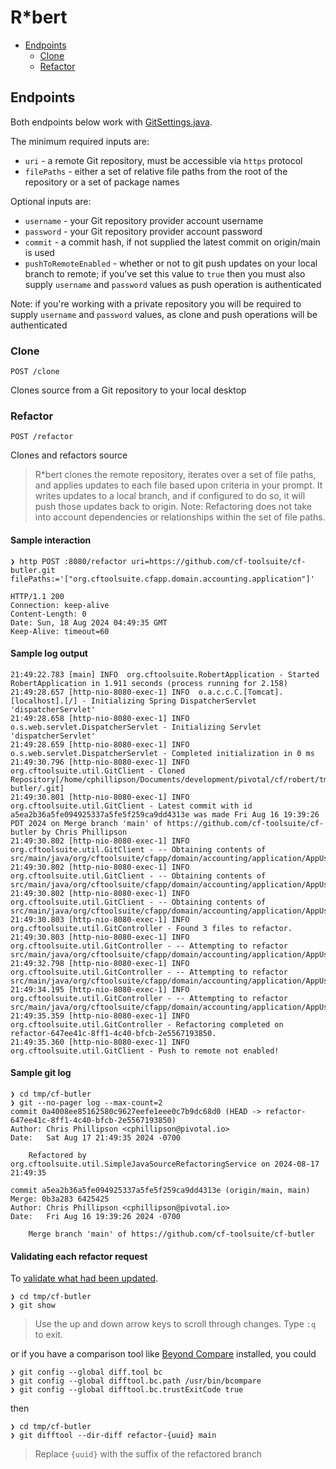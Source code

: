 # R*bert

* [Endpoints](#endpoints)
  * [Clone](#clone)
  * [Refactor](#refactor)

## Endpoints

Both endpoints below work with [GitSettings.java](../src/main/java/org/cftoolsuite/util/GitSettings.java).

The minimum required inputs are:

* `uri` - a remote Git repository, must be accessible via `https` protocol
* `filePaths` - either a set of relative file paths from the root of the repository or a set of package names

Optional inputs are:

* `username` - your Git repository provider account username
* `password` - your Git repository provider account password
* `commit` - a commit hash, if not supplied the latest commit on origin/main is used
* `pushToRemoteEnabled` - whether or not to git push updates on your local branch to remote; if you've set this value to `true` then you must also supply `username` and `password` values as push operation is authenticated

Note: if you're working with a private repository you will be required to supply `username` and `password` values, as clone and push operations will be authenticated

### Clone

```
POST /clone
```

Clones source from a Git repository to your local desktop

### Refactor

```
POST /refactor
```

Clones and refactors source

> R*bert clones the remote repository, iterates over a set of file paths, and applies updates to each file based upon criteria in your prompt.  It writes updates to a local branch, and if configured to do so, it will push those updates back to origin.  Note: Refactoring does not take into account dependencies or relationships within the set of file paths.

#### Sample interaction

```
❯ http POST :8080/refactor uri=https://github.com/cf-toolsuite/cf-butler.git filePaths:='["org.cftoolsuite.cfapp.domain.accounting.application"]'

HTTP/1.1 200
Connection: keep-alive
Content-Length: 0
Date: Sun, 18 Aug 2024 04:49:35 GMT
Keep-Alive: timeout=60
```

#### Sample log output

```
21:49:22.783 [main] INFO  org.cftoolsuite.RobertApplication - Started RobertApplication in 1.911 seconds (process running for 2.158)
21:49:28.657 [http-nio-8080-exec-1] INFO  o.a.c.c.C.[Tomcat].[localhost].[/] - Initializing Spring DispatcherServlet 'dispatcherServlet'
21:49:28.658 [http-nio-8080-exec-1] INFO  o.s.web.servlet.DispatcherServlet - Initializing Servlet 'dispatcherServlet'
21:49:28.659 [http-nio-8080-exec-1] INFO  o.s.web.servlet.DispatcherServlet - Completed initialization in 0 ms
21:49:30.796 [http-nio-8080-exec-1] INFO  org.cftoolsuite.util.GitClient - Cloned Repository[/home/cphillipson/Documents/development/pivotal/cf/robert/tmp/cf-butler/.git]
21:49:30.801 [http-nio-8080-exec-1] INFO  org.cftoolsuite.util.GitClient - Latest commit with id a5ea2b36a5fe094925337a5fe5f259ca9dd4313e was made Fri Aug 16 19:39:26 PDT 2024 on Merge branch 'main' of https://github.com/cf-toolsuite/cf-butler by Chris Phillipson
21:49:30.802 [http-nio-8080-exec-1] INFO  org.cftoolsuite.util.GitClient - -- Obtaining contents of src/main/java/org/cftoolsuite/cfapp/domain/accounting/application/AppUsageMonthly.java
21:49:30.802 [http-nio-8080-exec-1] INFO  org.cftoolsuite.util.GitClient - -- Obtaining contents of src/main/java/org/cftoolsuite/cfapp/domain/accounting/application/AppUsageReport.java
21:49:30.802 [http-nio-8080-exec-1] INFO  org.cftoolsuite.util.GitClient - -- Obtaining contents of src/main/java/org/cftoolsuite/cfapp/domain/accounting/application/AppUsageYearly.java
21:49:30.803 [http-nio-8080-exec-1] INFO  org.cftoolsuite.util.GitController - Found 3 files to refactor.
21:49:30.803 [http-nio-8080-exec-1] INFO  org.cftoolsuite.util.GitController - -- Attempting to refactor src/main/java/org/cftoolsuite/cfapp/domain/accounting/application/AppUsageMonthly.java
21:49:32.798 [http-nio-8080-exec-1] INFO  org.cftoolsuite.util.GitController - -- Attempting to refactor src/main/java/org/cftoolsuite/cfapp/domain/accounting/application/AppUsageYearly.java
21:49:34.195 [http-nio-8080-exec-1] INFO  org.cftoolsuite.util.GitController - -- Attempting to refactor src/main/java/org/cftoolsuite/cfapp/domain/accounting/application/AppUsageReport.java
21:49:35.359 [http-nio-8080-exec-1] INFO  org.cftoolsuite.util.GitController - Refactoring completed on refactor-647ee41c-8ff1-4c40-bfcb-2e5567193850.
21:49:35.360 [http-nio-8080-exec-1] INFO  org.cftoolsuite.util.GitClient - Push to remote not enabled!
```

#### Sample git log

```
❯ cd tmp/cf-butler
❯ git --no-pager log --max-count=2
commit 0a4008ee85162580c9627eefe1eee0c7b9dc68d0 (HEAD -> refactor-647ee41c-8ff1-4c40-bfcb-2e5567193850)
Author: Chris Phillipson <cphillipson@pivotal.io>
Date:   Sat Aug 17 21:49:35 2024 -0700

    Refactored by org.cftoolsuite.util.SimpleJavaSourceRefactoringService on 2024-08-17 21:49:35

commit a5ea2b36a5fe094925337a5fe5f259ca9dd4313e (origin/main, main)
Merge: 0b3a283 6425425
Author: Chris Phillipson <cphillipson@pivotal.io>
Date:   Fri Aug 16 19:39:26 2024 -0700

    Merge branch 'main' of https://github.com/cf-toolsuite/cf-butler
```

#### Validating each refactor request

To [validate what had been updated](https://stackoverflow.com/questions/9903541/finding-diff-between-current-and-last-version).

```
❯ cd tmp/cf-butler
❯ git show
```
> Use the up and down arrow keys to scroll through changes.  Type `:q` to exit.

or if you have a comparison tool like [Beyond Compare](https://www.scootersoftware.com/) installed, you could

```
❯ git config --global diff.tool bc
❯ git config --global difftool.bc.path /usr/bin/bcompare
❯ git config --global difftool.bc.trustExitCode true
```

then

```
❯ cd tmp/cf-butler
❯ git difftool --dir-diff refactor-{uuid} main
```
> Replace `{uuid}` with the suffix of the refactored branch